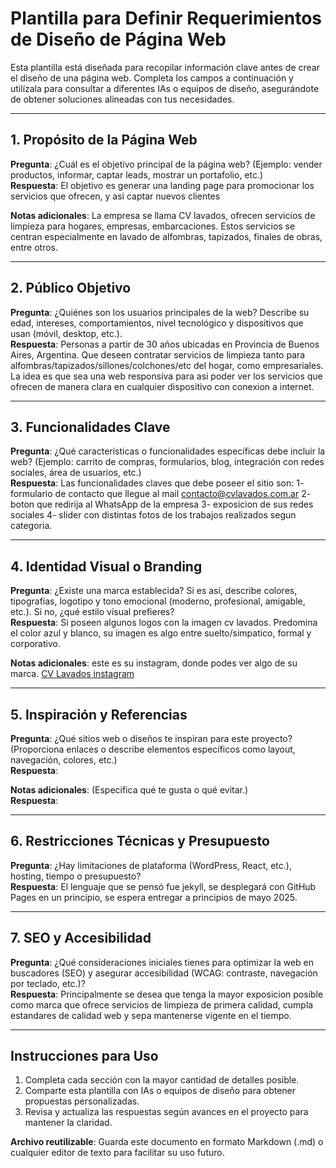 # Plantilla para Definir Requerimientos de Diseño de Página Web

Esta plantilla está diseñada para recopilar información clave antes de crear el diseño de una página web. Completa los campos a continuación y utilízala para consultar a diferentes IAs o equipos de diseño, asegurándote de obtener soluciones alineadas con tus necesidades.

---

## 1. Propósito de la Página Web
**Pregunta**: ¿Cuál es el objetivo principal de la página web? (Ejemplo: vender productos, informar, captar leads, mostrar un portafolio, etc.)  
**Respuesta**:  El objetivo es generar una landing page para promocionar los servicios que ofrecen, y asi captar nuevos clientes 

**Notas adicionales**: La empresa se llama CV lavados, ofrecen servicios de limpieza para hogares, empresas, embarcaciones. Estos servicios se centran especialmente en lavado de alfombras, tapizados, finales de obras, entre otros.

---

## 2. Público Objetivo
**Pregunta**: ¿Quiénes son los usuarios principales de la web? Describe su edad, intereses, comportamientos, nivel tecnológico y dispositivos que usan (móvil, desktop, etc.).  
**Respuesta**:  Personas a partir de 30 años ubicadas en Provincia de Buenos Aires, Argentina. Que deseen contratar servicios de limpieza tanto para alfombras/tapizados/sillones/colchones/etc del hogar, como empresariales. La idea es que sea una web responsiva para asi poder ver los servicios que ofrecen de manera clara en cualquier dispositivo con conexion a internet.

---

## 3. Funcionalidades Clave
**Pregunta**: ¿Qué características o funcionalidades específicas debe incluir la web? (Ejemplo: carrito de compras, formularios, blog, integración con redes sociales, área de usuarios, etc.)  
**Respuesta**: Las funcionalidades claves que debe poseer el sitio son: 1- formulario de contacto que llegue al mail contacto@cvlavados.com.ar 2- boton que redirija al WhatsApp de la empresa 3- exposicion de sus redes sociales 4- slider con distintas fotos de los trabajos realizados segun categoria.

---

## 4. Identidad Visual o Branding
**Pregunta**: ¿Existe una marca establecida? Si es así, describe colores, tipografías, logotipo y tono emocional (moderno, profesional, amigable, etc.). Si no, ¿qué estilo visual prefieres?  
**Respuesta**:  Si poseen algunos logos con la imagen cv lavados. Predomina el color azul y blanco, su imagen es algo entre suelto/simpatico, formal y corporativo.

**Notas adicionales**: este es su instagram, donde podes ver algo de su marca. [CV Lavados instagram](https://www.instagram.com/lavadoscv/)

---

## 5. Inspiración y Referencias
**Pregunta**: ¿Qué sitios web o diseños te inspiran para este proyecto? (Proporciona enlaces o describe elementos específicos como layout, navegación, colores, etc.)  
**Respuesta**:  

**Notas adicionales**: (Especifica qué te gusta o qué evitar.)  
**Respuesta**:  

---

## 6. Restricciones Técnicas y Presupuesto
**Pregunta**: ¿Hay limitaciones de plataforma (WordPress, React, etc.), hosting, tiempo o presupuesto?  
**Respuesta**: El lenguaje que se pensó fue jekyll, se desplegará con GitHub Pages en un principio, se espera entregar a principios de mayo 2025.

---

## 7. SEO y Accesibilidad
**Pregunta**: ¿Qué consideraciones iniciales tienes para optimizar la web en buscadores (SEO) y asegurar accesibilidad (WCAG: contraste, navegación por teclado, etc.)?  
**Respuesta**:  Principalmente se desea que tenga la mayor exposicion posible como marca que ofrece servicios de limpieza de primera calidad, cumpla estandares de calidad web y sepa mantenerse vigente en el tiempo.

---

## Instrucciones para Uso
1. Completa cada sección con la mayor cantidad de detalles posible.
2. Comparte esta plantilla con IAs o equipos de diseño para obtener propuestas personalizadas.
3. Revisa y actualiza las respuestas según avances en el proyecto para mantener la claridad.

**Archivo reutilizable**: Guarda este documento en formato Markdown (.md) o cualquier editor de texto para facilitar su uso futuro.
